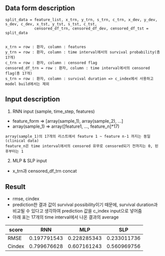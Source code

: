 ## Data form description
```
split_data = feature_list, x_trn, y_trn, s_trn, c_trn, x_dev, y_dev, s_dev, c_dev, x_tst, y_tst, s_tst, c_tst, 
             censored_df_trn, censored_df_dev, censored_df_tst = split_data


x_trn = row : 환자, column : features
y_trn = row : 환자, column : time interval에서의 survival probability(총 17개)
c_trn = row : 환자, column : censored flag
censored_df_trn = row : 환자, column : time interval에서의 censored flag(총 17개)
s_trn = row : 환자, column : survival duration => c_index에서 사용하고 model build에서는 제외
```

## Input description
1) RNN input (sample, time_step, features)
- feature_form => [array(sample_1), array(sample_2), ...]
- array(sample_1) => array([feature1, ..., feature_n]*17)
```
array(sample_1)의 17개의 리스트에서 feature 1 ~ feature n-1 까지는 동일(clinical data)
feature_n은 time interval에서의 censored 유무로 censored되기 전까지는 0, 된 후부터는 1
```

2) MLP & SLP input
- x_trn과 censored_df_trn concat

## Result
- rmse, cindex 
- prediction한 결과 값이 survival possibility이기 때문에, survival duration과 비교될 수 있다고 생각하여 prediction 값을 c_index input으로 넣어줌
- 아래 표는 17개의 time interval에서 나온 결과의 average 

score|RNN|MLP|SLP
 --|--|--|--
 RMSE|0.197791543|0.228285343|0.233011736
 Cindex|0.799676628|0.607161243|0.560969756
 
